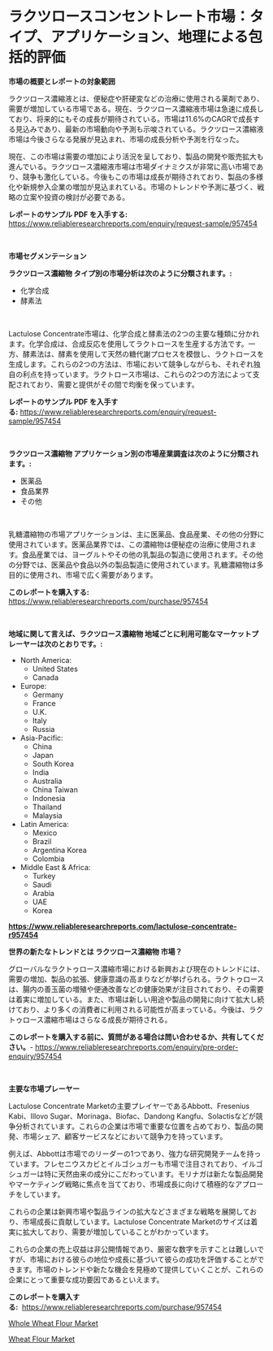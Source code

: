 <p><h1>ラクツロースコンセントレート市場：タイプ、アプリケーション、地理による包括的評価</h1></p><p><strong>市場の概要とレポートの対象範囲</strong></p>
<p><p>ラクツロース濃縮液とは、便秘症や肝硬変などの治療に使用される薬剤であり、需要が増加している市場である。現在、ラクツロース濃縮液市場は急速に成長しており、将来的にもその成長が期待されている。市場は11.6%のCAGRで成長する見込みであり、最新の市場動向や予測も示唆されている。ラクツロース濃縮液市場は今後さらなる発展が見込まれ、市場の成長分析や予測を行なった。</p><p>現在、この市場は需要の増加により活況を呈しており、製品の開発や販売拡大も進んでいる。ラクツロース濃縮液市場は市場ダイナミクスが非常に高い市場であり、競争も激化している。今後もこの市場は成長が期待されており、製品の多様化や新規参入企業の増加が見込まれている。市場のトレンドや予測に基づく、戦略の立案や投資の検討が必要である。</p></p>
<p><strong>レポートのサンプル PDF を入手する:</strong> <a href="https://www.reliableresearchreports.com/enquiry/request-sample/957454">https://www.reliableresearchreports.com/enquiry/request-sample/957454</a></p>
<p>&nbsp;</p>
<p><strong>市場セグメンテーション</strong></p>
<p><strong>ラクツロース濃縮物 タイプ別の市場分析は次のように分類されます。:</strong></p>
<p><ul><li>化学合成</li><li>酵素法</li></ul></p>
<p>&nbsp;</p>
<p><p>Lactulose Concentrate市場は、化学合成と酵素法の2つの主要な種類に分かれます。化学合成は、合成反応を使用してラクトロースを生産する方法です。一方、酵素法は、酵素を使用して天然の糖代謝プロセスを模倣し、ラクトロースを生成します。これらの2つの方法は、市場において競争しながらも、それぞれ独自の利点を持っています。ラクトロース市場は、これらの2つの方法によって支配されており、需要と提供がその間で均衡を保っています。</p></p>
<p><strong>レポートのサンプル PDF を入手する:</strong>&nbsp;<a href="https://www.reliableresearchreports.com/enquiry/request-sample/957454">https://www.reliableresearchreports.com/enquiry/request-sample/957454</a></p>
<p>&nbsp;</p>
<p><strong> ラクツロース濃縮物 アプリケーション別の市場産業調査は次のように分類されます。:</strong></p>
<p><ul><li>医薬品</li><li>食品業界</li><li>その他</li></ul></p>
<p>&nbsp;</p>
<p><p>乳糖濃縮物の市場アプリケーションは、主に医薬品、食品産業、その他の分野に使用されています。医薬品業界では、この濃縮物は便秘症の治療に使用されます。食品産業では、ヨーグルトやその他の乳製品の製造に使用されます。その他の分野では、医薬品や食品以外の製品製造に使用されています。乳糖濃縮物は多目的に使用され、市場で広く需要があります。</p></p>
<p><strong>このレポートを購入する:</strong>&nbsp; <a href="https://www.reliableresearchreports.com/purchase/957454">https://www.reliableresearchreports.com/purchase/957454</a></p>
<p>&nbsp;</p>
<p><strong>地域に関して言えば、ラクツロース濃縮物 地域ごとに利用可能なマーケットプレーヤーは次のとおりです。:</strong></p>
<p><ul>
    <li>
        North America:
        <ul>
            <li>United States</li>
            <li>Canada</li>
        </ul>
    </li>
    <li>
        Europe:
        <ul>
            <li>Germany</li>
            <li>France</li>
            <li>U.K.</li>
            <li>Italy</li>
            <li>Russia</li>
        </ul>
    </li>
    <li>
        Asia-Pacific:
        <ul>
            <li>China</li>
            <li>Japan</li>
            <li>South Korea</li>
            <li>India</li>
            <li>Australia</li>
            <li>China Taiwan</li>
            <li>Indonesia</li>
            <li>Thailand</li>
            <li>Malaysia</li>
        </ul>
    </li>
    <li>
        Latin America:
        <ul>
            <li>Mexico</li>
            <li>Brazil</li>
            <li>Argentina Korea</li>
            <li>Colombia</li>
        </ul>
    </li>
    <li>
        Middle East & Africa:
        <ul>
            <li>Turkey</li>
            <li>Saudi</li>
            <li>Arabia</li>
            <li>UAE</li>
            <li>Korea</li>
        </ul>
    </li>
    </ul></p>
<p><strong><a href="https://www.reliableresearchreports.com/lactulose-concentrate-r957454">https://www.reliableresearchreports.com/lactulose-concentrate-r957454</a></strong>&nbsp;</p>
<p><strong>世界の新たなトレンドとは ラクツロース濃縮物 市場？</strong></p>
<p><p>グローバルなラクトゥロース濃縮市場における新興および現在のトレンドには、需要の増加、製品の拡張、健康意識の高まりなどが挙げられる。ラクトゥロースは、腸内の善玉菌の増殖や便通改善などの健康効果が注目されており、その需要は着実に増加している。また、市場は新しい用途や製品の開発に向けて拡大し続けており、より多くの消費者に利用される可能性が高まっている。今後は、ラクトゥロース濃縮市場はさらなる成長が期待される。</p></p>
<p><strong>このレポートを購入する前に、質問がある場合は問い合わせるか、共有してください。</strong>- <a href="https://www.reliableresearchreports.com/enquiry/pre-order-enquiry/957454">https://www.reliableresearchreports.com/enquiry/pre-order-enquiry/957454</a></p>
<p>&nbsp;</p>
<p><strong>主要な市場プレーヤー</strong></p>
<p><p>Lactulose Concentrate Marketの主要プレイヤーであるAbbott、Fresenius Kabi、Illovo Sugar、Morinaga、Biofac、Dandong Kangfu、Solactisなどが競争分析されています。これらの企業は市場で重要な位置を占めており、製品の開発、市場シェア、顧客サービスなどにおいて競争力を持っています。</p><p>例えば、Abbottは市場でのリーダーの1つであり、強力な研究開発チームを持っています。フレセニウスカビとイルゴシュガーも市場で注目されており、イルゴシュガーは特に天然由来の成分にこだわっています。モリナガは新たな製品開発やマーケティング戦略に焦点を当てており、市場成長に向けて積極的なアプローチをしています。</p><p>これらの企業は新興市場や製品ラインの拡大などさまざまな戦略を展開しており、市場成長に貢献しています。Lactulose Concentrate Marketのサイズは着実に拡大しており、需要が増加していることがわかっています。</p><p>これらの企業の売上収益は非公開情報であり、厳密な数字を示すことは難しいですが、市場における彼らの地位や成長に基づいて彼らの成功を評価することができます。市場のトレンドや新たな機会を見極めて提供していくことが、これらの企業にとって重要な成功要因であるといえます。</p></p>
<p><strong>このレポートを購入する:</strong>&nbsp;&nbsp;<a href="https://www.reliableresearchreports.com/purchase/957454">https://www.reliableresearchreports.com/purchase/957454</a></p>
<p><p><a href="https://five-trouble-98a.notion.site/Whole-Wheat-Flour-Market-Comprehensive-Assessment-by-Type-Application-and-Geography-ef0dbf27687944ec9a6f81a7ce817438">Whole Wheat Flour Market</a></p><p><a href="https://nifty-kite-d51.notion.site/Wheat-Flour-Market-Size-and-Market-Trends-Complete-Industry-Overview-2024-to-2031-de29b342c10e40d08d6afe3b9c574b13">Wheat Flour Market</a></p></p>